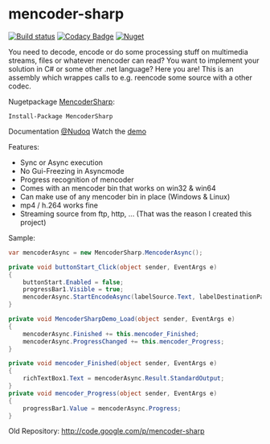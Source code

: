 # mencoder-sharp

[![Build status](https://ci.appveyor.com/api/projects/status/xmx1t9ieuxqjeeh8?svg=true)](https://ci.appveyor.com/project/stesee/mencoder-sharp) [![Codacy Badge](https://api.codacy.com/project/badge/Grade/38787d123f9749ee9debbcf9ce9e8913)](https://www.codacy.com/manual/stesee/mencoder-sharp?utm_source=github.com&amp;utm_medium=referral&amp;utm_content=Codeuctivity/mencoder-sharp&amp;utm_campaign=Badge_Grade) [![Nuget](https://img.shields.io/nuget/v/MencoderSharp.svg)](https://www.nuget.org/packages/MencoderSharp/)

You need to decode, encode or do some processing stuff on multimedia streams, files or whatever mencoder can read? You want to implement your solution in C# or some other .net language? Here you are! This is an assembly which wrappes calls to e.g. reencode some source with a other codec.

Nugetpackage
[MencoderSharp](https://www.nuget.org/packages/MencoderSharp/):

```Nuget
Install-Package MencoderSharp
```

Documentation [@Nudoq](http://www.nudoq.org/#!/Packages/MencoderSharp/MencoderSharp/Mencoder/M/encodeToMp4)
Watch the [demo](https://github.com/stesee/mencoder-sharp/releases/download/untagged-526dd962a0a4c202b73a/MencoderSharpDemo.wmv)

Features:

* Sync or Async execution
* No Gui-Freezing in Asyncmode
* Progress recognition of mencoder
* Comes with an mencoder bin that works on win32 & win64
* Can make use of any mencoder bin in place (Windows & Linux)
* mp4 / h.264 works fine
* Streaming source from ftp, http, ... (That was the reason I created this project)

Sample:

```csharp
var mencoderAsync = new MencoderSharp.MencoderAsync();

private void buttonStart_Click(object sender, EventArgs e)
{
    buttonStart.Enabled = false;
    progressBar1.Visible = true;
    mencoderAsync.StartEncodeAsync(labelSource.Text, labelDestinationPath.Text, textBoxVideoParameter.Text, textBoxAudioParamter.Text);
}

private void MencoderSharpDemo_Load(object sender, EventArgs e)
{
    mencoderAsync.Finished += this.mencoder_Finished;
    mencoderAsync.ProgressChanged += this.mencoder_Progress;
}

private void mencoder_Finished(object sender, EventArgs e)
{
    richTextBox1.Text = mencoderAsync.Result.StandardOutput;
}
private void mencoder_Progress(object sender, EventArgs e)
{
    progressBar1.Value = mencoderAsync.Progress;
}
```

Old Repository: <http://code.google.com/p/mencoder-sharp>
